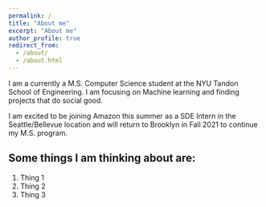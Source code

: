 ```yaml
---
permalink: /
title: "About me"
excerpt: "About me"
author_profile: true
redirect_from: 
  - /about/
  - /about.html
---
```


I am a currently a M.S. Computer Science student at the NYU Tandon School of Engineering. I am focusing on Machine learning and finding projects that do social good. 

I am excited to be joining Amazon this summer as a SDE Intern in the Seattle/Bellevue location and will return to Brooklyn in Fall 2021 to continue my M.S. program.


Some things I am thinking about are:
------
1. Thing 1
1. Thing 2
1. Thing 3


